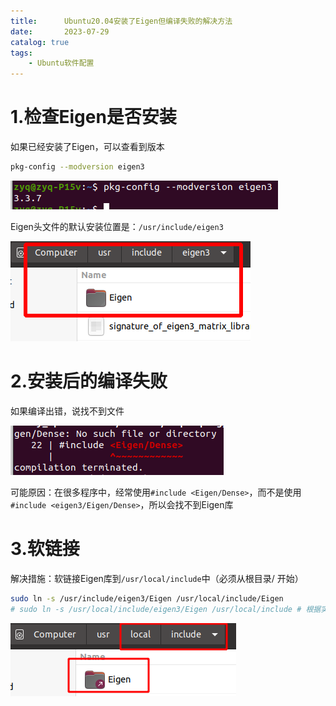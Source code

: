 ```yaml
---
title:      Ubuntu20.04安装了Eigen但编译失败的解决方法
date:       2023-07-29
catalog: true
tags:
    - Ubuntu软件配置
---
```


# 1.检查Eigen是否安装
如果已经安装了Eigen，可以查看到版本

```bash
pkg-config --modversion eigen3
```

![check_eigen_version](/assets/images/posts/2023-07-29-ubuntu20_Eigen/check_eigen_version.png)

Eigen头文件的默认安装位置是：`/usr/include/eigen3`

![eigen_install_path](/assets/images/posts/2023-07-29-ubuntu20_Eigen/eigen_install_path.png)

# 2.安装后的编译失败
如果编译出错，说找不到文件

![no_find_eigen](/assets/images/posts/2023-07-29-ubuntu20_Eigen/no_find_eigen.png)

可能原因：在很多程序中，经常使用`#include <Eigen/Dense>`，而不是使用`#include <eigen3/Eigen/Dense>`，所以会找不到Eigen库

# 3.软链接
解决措施：软链接Eigen库到`/usr/local/include`中（必须从根目录/ 开始）

```bash
sudo ln -s /usr/include/eigen3/Eigen /usr/local/include/Eigen
# sudo ln -s /usr/local/include/eigen3/Eigen /usr/local/include # 根据实际路径选择
```

![eigen_soft_ln_path](/assets/images/posts/2023-07-29-ubuntu20_Eigen/eigen_soft_ln_path.png)
